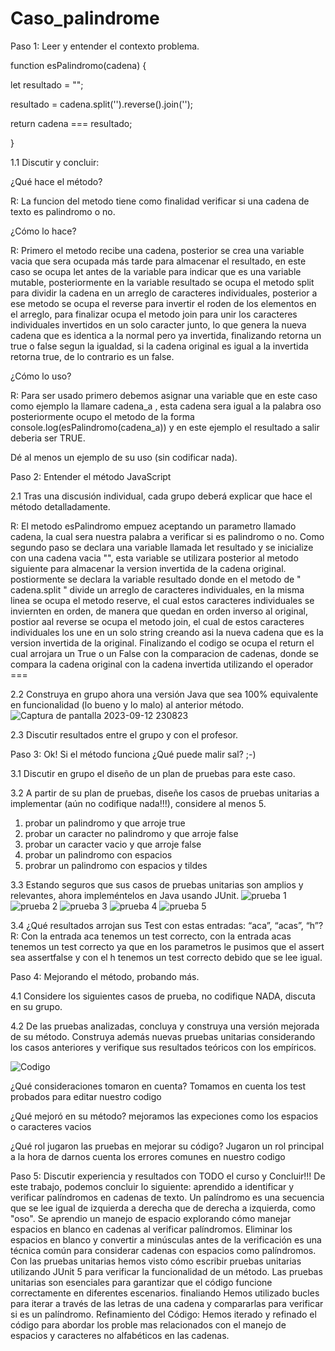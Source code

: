# Caso_palindrome

Paso 1: Leer y entender el contexto problema. 

  function esPalindromo(cadena) {

  let resultado = "";

  resultado = cadena.split('').reverse().join('');

  return cadena === resultado;

  }

1.1 Discutir y concluir:

¿Qué hace el método?

R: La funcion del metodo tiene como finalidad verificar si una cadena de texto es palindromo o no.

¿Cómo lo hace?

R: Primero el metodo recibe una cadena, posterior se crea una variable vacia que sera ocupada más tarde para almacenar el resultado, en este caso se ocupa let antes de la variable para indicar que es una variable mutable, posteriormente en la variable resultado se ocupa el metodo split para dividir la cadena en un arreglo de caracteres individuales, posterior a ese metodo se ocupa el reverse para invertir el roden de los elementos en el arreglo, para finalizar ocupa el metodo join para unir los caracteres individuales invertidos en un solo caracter junto, lo que genera la nueva cadena que es identica a la normal pero ya invertida, finalizando retorna un true o false segun la igualdad, si la cadena original es igual a la invertida retorna true, de lo contrario es un false.

¿Cómo lo uso?

R: Para ser usado primero debemos asignar una variable que en este caso como ejemplo la llamare cadena_a , esta cadena sera igual a la palabra oso posteriormente ocupo el metodo de la forma console.log(esPalindromo(cadena_a)) y en este ejemplo el resultado a salir deberia ser TRUE.

Dé al menos un ejemplo de su uso (sin codificar nada).

Paso 2: Entender el método JavaScript 

2.1 Tras una discusión individual, cada grupo deberá explicar que hace el método detalladamente. 

R: El metodo esPalindromo empuez aceptando un parametro llamado cadena, la cual sera nuestra palabra a verificar si es palindromo o no.
   Como segundo paso se declara una variable llamada let resultado y se inicialize con una cadena vacia "", esta variable se utilizara posterior al metodo siguiente para almacenar la version invertida de 
   la cadena original.
   postiormente se declara la variable resultado donde en el metodo de " cadena.split " divide un arreglo de caracteres individuales, en la misma linea se ocupa el metodo reserve, el cual estos caracteres 
   individuales se inviernten en orden, de manera que quedan en orden inverso al original, postior aal reverse se ocupa el metodo join, el cual de estos caracteres individuales los une en un solo string
   creando asi la nueva cadena que es la version invertida de la original.
   Finalizando el codigo se ocupa el return el cual arrojara un True o un False con la comparacion de cadenas, donde se compara la cadena original con la cadena invertida utilizando el operador ===

   
2.2 Construya en grupo ahora una versión Java que sea 100% equivalente en funcionalidad (lo bueno y lo malo) al anterior método.
![Captura de pantalla 2023-09-12 230823](https://github.com/Makx3/Caso_palindrome/assets/142506889/1a70b107-f8b3-49f5-9b7d-0ef9963cdecb)

2.3 Discutir resultados entre el grupo y con el profesor.

Paso 3: Ok! Si el método funciona ¿Qué puede malir sal? ;-) 

3.1 Discutir en grupo el diseño de un plan de pruebas para este caso.

3.2 A partir de su plan de pruebas, diseñe los casos de pruebas unitarias a implementar (aún no codifique nada!!!), considere al menos 5.

 1. probar un palindromo y que arroje true
 2. probar un caracter no palindromo y que arroje false
 3. probar un caracter vacio y que arroje false
 4. probar un palindromo con espacios
 5. probrar un palindromo con espacios y tildes

3.3 Estando seguros que sus casos de pruebas unitarias son amplios y relevantes, ahora impleméntelos en Java usando JUnit.
![prueba 1](https://github.com/Makx3/Caso_palindrome/assets/142506889/57a9d57f-d4ee-408c-b8c0-dc15677acacc)
![prueba 2](https://github.com/Makx3/Caso_palindrome/assets/142506889/c7bb326a-24c7-482e-8218-bda3637a08ba)
![prueba 3](https://github.com/Makx3/Caso_palindrome/assets/142506889/fde2552e-2849-47d5-84b0-cf54a16f2595)
![prueba 4](https://github.com/Makx3/Caso_palindrome/assets/142506889/d51bfa10-51b3-4c19-9594-61e4ac00e851)
![prueba 5](https://github.com/Makx3/Caso_palindrome/assets/142506889/6154e53f-ddc5-4a13-94fc-b56eb6ec8c32)

3.4 ¿Qué resultados arrojan sus Test con estas entradas: “aca”, “acas”, “h”?
R: Con la entrada aca tenemos un test correcto, con la entrada acas tenemos un test correcto ya que en los parametros le pusimos que el assert sea assertfalse y con el h tenemos un test correcto debido que se lee igual.

Paso 4: Mejorando el método, probando más.

4.1 Considere los siguientes casos de prueba, no codifique NADA, discuta en su grupo.

4.2 De las pruebas analizadas, concluya y construya una versión mejorada de su método. Construya además nuevas pruebas unitarias considerando los casos anteriores y verifique sus resultados teóricos con los empíricos.

![Codigo](https://github.com/Makx3/Caso_palindrome/assets/142506889/937224a0-0990-4e8d-b9e9-7f50bfd18fb6)

¿Qué consideraciones tomaron en cuenta?
Tomamos en cuenta los test probados para editar nuestro codigo

¿Qué mejoró en su método?
mejoramos las expeciones como los espacios o caracteres vacios

¿Qué rol jugaron las pruebas en mejorar su código?
Jugaron un rol principal a la hora de darnos cuenta los errores comunes en nuestro codigo 

Paso 5: Discutir experiencia y resultados con TODO el curso y Concluir!!! 
De este trabajo, podemos concluir lo siguiente:  aprendido a identificar y verificar palíndromos en cadenas de texto. Un palíndromo es una secuencia que se lee igual de izquierda a derecha que de derecha a izquierda, como "oso". Se aprendio un manejo de espacio explorando cómo manejar espacios en blanco en cadenas al verificar palíndromos. Eliminar los espacios en blanco y convertir a minúsculas antes de la verificación es una técnica común para considerar cadenas con espacios como palíndromos. Con las pruebas unitarias hemos visto cómo escribir pruebas unitarias utilizando JUnit 5 para verificar la funcionalidad de un método. Las pruebas unitarias son esenciales para garantizar que el código funcione correctamente en diferentes escenarios.  finaliando Hemos utilizado bucles para iterar a través de las letras de una cadena y compararlas para verificar si es un palíndromo.  Refinamiento del Código: Hemos iterado y refinado el código para abordar los proble
mas relacionados con el manejo de espacios y caracteres no alfabéticos en las cadenas.
